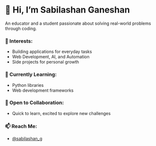 # 👋 Hi, I’m Sabilashan Ganeshan

An educator and a student passionate about solving real-world problems through coding.

### 👀 Interests:
- Building applications for everyday tasks
- Web Development, AI, and Automation
- Side projects for personal growth

### 🌱 Currently Learning:
- Python libraries
- Web development frameworks

### 💞️ Open to Collaboration:
- Quick to learn, excited to explore new challenges

### 📫 Reach Me:
- [@sabilashan_g](https://www.instagram.com/sabilashan_g/)
